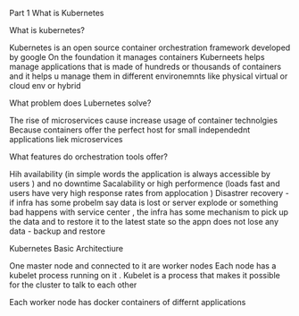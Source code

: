 Part 1 What is Kubernetes

What is kubernetes? 

Kubernetes is an open source container orchestration framework developed by google 
On the foundation it manages containers 
Kuberneets helps manage applications that is made of hundreds or thousands of containers and it helps u manage them in different environemnts like physical virtual or cloud env or hybrid 

What problem does Lubernetes solve? 

The rise of microservices cause increase usage of container technolgies 
Because containers offer the perfect host for small independednt applications liek microservices 

What features do orchestration tools offer?

Hih availability (in simple words the application is always accessible by users ) and no downtime 
Sacalability or high performence (loads fast and users have very high response rates from applocation )
Disastrer recovery - if infra has some probelm say data is lost or server explode or something bad happens with service center , the infra has some mechanism to pick up the data and to restore it to the latest state so the appn does not lose any data - backup and restore 

Kubernetes Basic Architectiure 

One master node and connected to it are worker nodes 
Each node has a kubelet process running on it . Kubelet is a process that makes it possible for the cluster to talk to each other 

Each worker node has docker containers of differnt applications 
